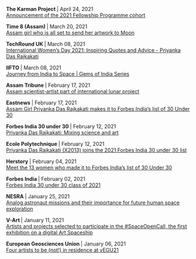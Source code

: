 <p>
  <b> The Karman Project </b> | April 24, 2021
  <br> <a href="https://www.karmanproject.org/post/the-karman-project-announces-cohort-for-its-2021-fellowship-programme">
    Announcement of the 2021 Fellowship Programme cohort
  </a>
</p>
<p>
  <b> Time 8 (Assam) </b> | March 20, 2021
  <br> <a href="https://www.time8.in/meet-priyanka-das-rajkakati-assam-girl-who-is-all-set-to-send-her-artwork-to-moon/">
    Assam girl who is all set to send her artwork to Moon
  </a>
</p>

<p>
  <b> TechRound UK </b> | March 08, 2021
  <br> <a href="https://techround.co.uk/international-womens-day/priyanka-das-rajkakati-2021-forbes-india-30-under-30-winner/">
    International Women’s Day 2021: Inspiring Quotes and Advice - Priyanka Das Rajkakati
  </a>
</p>

<p>
  <b> IIFTO </b> | March 08, 2021 
  <br> <a href="https://www.youtube.com/watch?v=BgeJFqWvfPY">
    Journey from India to Space | Gems of India Series 
  </a>
</p>

<p>
  <b> Assam Tribune </b> | February 17, 2021
  <br> <a href="https://assamtribune.com/assam-scientist-artist-part-of-international-lunar-project/">
    Assam scientist-artist part of international lunar project
  </a>
</p>

<p>
  <b> Eastnews </b> | February 17, 2021
  <br> <a href="https://eastnews.in/assam-girl-priyanka-das-rajkakati-makes-it-to-forbes-indias-list-of-30-under-30/">
    Assam Girl Priyanka Das Rajkakati makes it to Forbes India’s list of 30 Under 30
  </a>
</p>

<p>
  <b> Forbes India 30 under 30 </b> | February 12, 2021
  <br> <a href="https://www.forbesindia.com/article/30-under-30-2021/priyanka-das-rajkakati-mixing-science-and-art/66429/1">
    Priyanka Das Rajkakati: Mixing science and art 
  </a>
</p>

<p>
  <b> Ecole Polytechnique </b> | February 12, 2021
  <br> <a href="https://www.polytechnique.edu/en/content/priyanka-das-rajkakati-x2013-joins-2021-forbes-india-30-under-30-list">
    Priyanka Das Rajkakati (X2013) joins the 2021 Forbes India 30 under 30 list
  </a>
</p>

<p>
  <b> Herstory </b> | February 04, 2021
  <br> <a href="https://yourstory.com/herstory/2021/02/indian-women-forbes-india-30-under-30">
    Meet the 13 women who made it to Forbes India’s list of 30 Under 30
  </a>
</p>

<p>
  <b> Forbes India </b> | February 02, 2021
  <br> <a href="https://www.forbesindia.com/lists/30-under-30-2021/1901/all">
    Forbes India 30 under 30 class of 2021
  </a>
</p>

<p>
  <b>NESRA </b> | January 25, 2021
  <br> <a href="https://www.linkedin.com/posts/nesra-nepalese-space-research-association_nesra-activity-6759476032455217152-g9V_/">
    Analog astronaut missions and their importance for future human space exploration
  </a>
</p>

<p>
  <b>V-Art </b> | January 11, 2021
  <br> <a href="https://www.facebook.com/V.Art.digital/posts/240299600928963">
    Artists and projects selected to participate in the #SpaceOpenCall, the first exhibition on a digital Art Spaceship 
  </a>
</p>

<p>
  <b>European Geosciences Union </b> | January 06, 2021
  <br> <a href="https://www.egu.eu/news/723/four-artists-to-be-not-in-residence-at-vegu21/">
    Four artists to be (not!) in residence at vEGU21
  </a>
</p>
